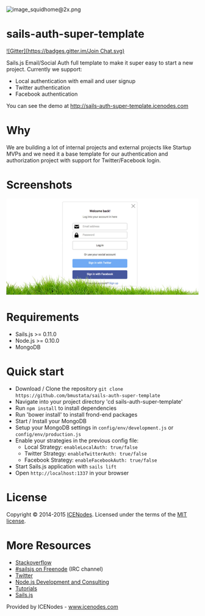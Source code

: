 ![image_squidhome@2x.png](http://i.imgur.com/RIvu9.png)

# sails-auth-super-template

[![Gitter](https://badges.gitter.im/Join Chat.svg)](https://gitter.im/bmustata/icenodes?utm_source=share-link&utm_medium=link&utm_campaign=share-link)

Sails.js Email/Social Auth full template to make it super easy to start a new project.
Currently we support:
- Local authentication with email and user signup
- Twitter authentication
- Facebook authentication

You can see the demo at http://sails-auth-super-template.icenodes.com

# Why

We are building a lot of internal projects and external projects like Startup MVPs and we need it a base template for our authentication and authorization project with support for Twitter/Facebook login.

# Screenshots

![Sails Auth Login Screen](/screenshot/screenshot-demo.jpg?raw=true "Sails Auth Login Screen")

# Requirements

- Sails.js >= 0.11.0
- Node.js >= 0.10.0
- MongoDB

# Quick start

- Download / Clone the repository `git clone https://github.com/bmustata/sails-auth-super-template`
- Navigate into your project directory 'cd sails-auth-super-template'
- Run `npm install` to install dependencies
- Run 'bower install' to install frond-end packages
- Start / Install your MongoDB
- Setup your MongoDB settings in `config/env/development.js` or `config/env/production.js`
- Enable your strategies in the previous config file:
    - Local Strategy: `enableLocalAuth: true/false`
    - Twitter Strategy: `enableTwitterAuth: true/false`
    - Facebook Strategy: `enableFacebookAuth: true/false`
- Start Sails.js application with `sails lift`
- Open `http://localhost:1337` in your browser

# License

Copyright &copy; 2014-2015 [ICENodes](http://icenodes.com). Licensed under the terms of the [MIT license](LICENSE.md).

# More Resources

- [Stackoverflow](http://stackoverflow.com/questions/tagged/sails.js)
- [#sailsjs on Freenode](http://webchat.freenode.net/) (IRC channel)
- [Twitter](https://twitter.com/sailsjs)
- [Node.js Development and Consulting](http://icenodes.com)
- [Tutorials](https://github.com/balderdashy/sails-docs/blob/master/FAQ)
- [Sails.js](http://sailsjs.org/)

Provided by ICENodes - www.icenodes.com
